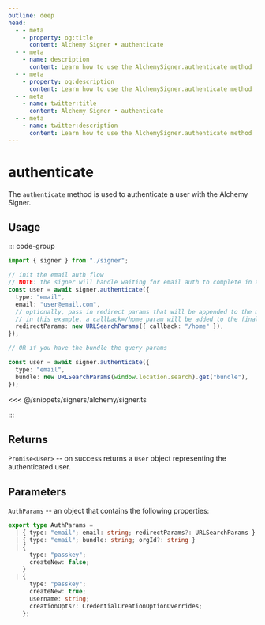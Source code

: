 ```yaml
---
outline: deep
head:
  - - meta
    - property: og:title
      content: Alchemy Signer • authenticate
  - - meta
    - name: description
      content: Learn how to use the AlchemySigner.authenticate method
  - - meta
    - property: og:description
      content: Learn how to use the AlchemySigner.authenticate method
  - - meta
    - name: twitter:title
      content: Alchemy Signer • authenticate
  - - meta
    - name: twitter:description
      content: Learn how to use the AlchemySigner.authenticate method
---
```


# authenticate

The `authenticate` method is used to authenticate a user with the Alchemy Signer.

## Usage

::: code-group

```ts
import { signer } from "./signer";

// init the email auth flow
// NOTE: the signer will handle waiting for email auth to complete in another tab with this method
const user = await signer.authenticate({
  type: "email",
  email: "user@email.com",
  // optionally, pass in redirect params that will be appended to the magic link url for the user
  // in this example, a callback=/home param will be added to the final URL
  redirectParams: new URLSearchParams({ callback: "/home" }),
});

// OR if you have the bundle the query params

const user = await signer.authenticate({
  type: "email",
  bundle: new URLSearchParams(window.location.search).get("bundle"),
});
```

<<< @/snippets/signers/alchemy/signer.ts

:::

## Returns

`Promise<User>` -- on success returns a `User` object representing the authenticated user.

## Parameters

`AuthParams` -- an object that contains the following properties:

```ts
export type AuthParams =
  | { type: "email"; email: string; redirectParams?: URLSearchParams }
  | { type: "email"; bundle: string; orgId?: string }
  | {
      type: "passkey";
      createNew: false;
    }
  | {
      type: "passkey";
      createNew: true;
      username: string;
      creationOpts?: CredentialCreationOptionOverrides;
    };
```
